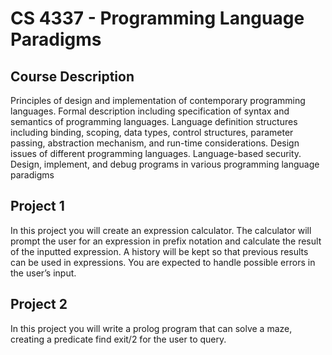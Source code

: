 # CS 4337 - Programming Language Paradigms


## Course Description  
Principles of design and implementation of contemporary programming languages. Formal description including specification of syntax and semantics of programming languages. Language definition structures including binding, scoping, data types, control structures, parameter passing, abstraction mechanism, and run-time considerations. Design issues of different programming languages. Language-based security. Design, implement, and debug programs in various programming language paradigms


## Project 1
In this project you will create an expression calculator. The calculator will prompt the user for an expression in prefix notation and calculate the result of the inputted expression. A history will be kept so that previous results can be used in expressions. You are expected to handle possible errors in the user’s input.

## Project 2
In this project you will write a prolog program that can solve a maze, creating a predicate find exit/2 for the user to query.
